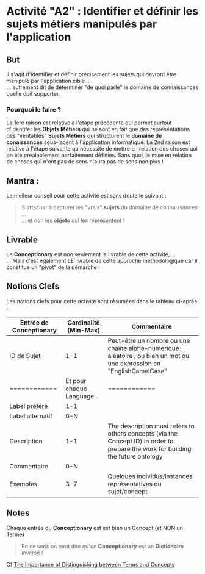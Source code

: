 # Activité "A2" : Identifier et définir les sujets métiers manipulés par l'application

## But
Il s'agit d'identifier et définir précisement les sujets qui devront être manipulé par l'application cible ...   
... autrement dit de déterminer "de quoi parle" le domaine de connaissances quelle doit supporter.

### Pourquoi le faire ?
La 1ere raison est relative à l'étape précédente qui permet surtout d'identifer les __Objets Métiers__ qui ne sont en fait que des représentations des "veritables" __Sujets Métiers__ qui structurent le __domaine de conaissances__ sous-jacent à l'application informatique.
La 2nd raison est relative à l'étape suivante qu nécessite de mettre en relation des choses qui on été préalablement parfaitement définies. Sans quoi, le mise en relation de choses qui n'ont pas de sens n'aura pas de sens non plus !


## Mantra : 
Le meileur conseil pour cette activité est sans doute le suivant : 
> S'attacher à capturer les "vrais" __sujets__ du domaine de connaissances ...     
... et non les __objets__ qui les réprésentent !

## Livrable
Le __Conceptionary__ est non seulement le livrable de cette activité, ...   
... Mais c'est également LE livrable de cette approche méthodologique car il constitue un "pivot" de la démarche !   
 
## Notions Clefs
Les notions clefs pour cette activité sont résumées dans le tableau ci-après :

<table>
    <thead>
        <tr>
            <th>Entrée de Conceptionary</th>
            <th>Cardinalité (Min-Max)</th>
            <th>Commentaire</th>
        </tr>
    </thead>
    <tbody>
        <tr>
            <td>ID de Sujet</td>
            <td>1-1</td>
            <td>Peut-être un nombre ou une chaîne alpha-numerique aléatoire ; ou bien un mot ou une expression en "EnglishCamelCase"</td>
        </tr>
          <tr>
            <td>============</td>
            <td>Et pour chaque Language</td>
            <td>============</td>
        </tr>
        <tr>
            <td>Label préféré</td>
            <td>1-1</td>
            <td></td>
        </tr>
        <tr>
            <td>Label alternatif</td>
            <td>0-N</td>
            <td></td>
        </tr>
        <tr>
            <td>Description</td>
            <td>1-1</td>
            <td>The description must refers to others concepts (via the Concept ID) in order to prepare the work for building the future ontology</td>
        </tr>
        <tr>
            <td>Commentaire</td>
            <td>0-N</td>
            <td></td>
        </tr>
        <tr>
            <td>Exemples</td>
            <td>3-7</td>
            <td>Quelques individus/instances représentatives du sujet/concept</td>
        </tr>
    </tbody>
</table>

## Notes
Chaque entrée du __Conceptionary__ est  est bien un Concept (et NON un Terme)
> En ce sens on peut dire qu'un __Conceptionary__ est un __Dictionaire__ inversé !

Cf <a href="https://www.semanticarts.com/the-importance-of-distinguishing-between-terms-and-concepts/">The Importance of Distinguishing between Terms and Concepts</a> 

